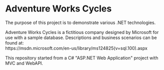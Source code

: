# Adventure Works Cycles

<p>The purpose of this project is to demonstrate various .NET technologies.</p>
<p>Adventure Works Cycles is a fictitious company designed by Microsoft for use with a sample database.  Descriptions and business scenarios can be found at:<br/>
https://msdn.microsoft.com/en-us/library/ms124825(v=sql.100).aspx</p>

<p>This repository started from a C# "ASP.NET Web Application" project with MVC and WebAPI.</p>
